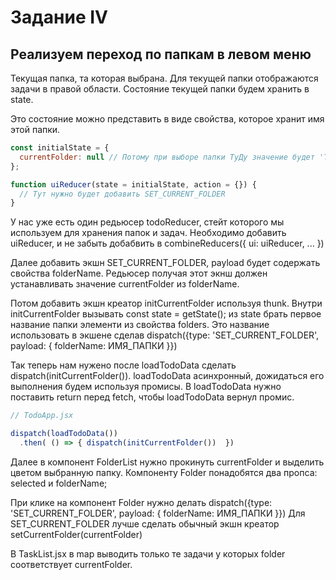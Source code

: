 # Задание IV

## Реализуем переход по папкам в левом меню

Текущая папка, та которая выбрана. Для текущей папки отображаются задачи в правой области.
Состояние текущей папки будем хранить в state.

Это состояние можно представить в виде свойства, которое хранит имя этой папки.

```js
const initialState = {
  currentFolder: null // Потому при выборе папки ТуДу значение будет 'ТуДу'
};

function uiReducer(state = initialState, action = {}) {
  // Тут нужно будет добавить SET_CURRENT_FOLDER
}
```

У нас уже есть один редьюсер todoReducer, стейт которого мы используем для хранения папок и задач.
Необходимо добавить uiReducer, и не забыть добабвить в combineReducers({ ui: uiReducer, ... })

Далее добавить экшн SET_CURRENT_FOLDER, payload будет содержать свойства folderName.
Редьюсер получая этот экнш должен устанавливать значение currentFolder из folderName.

Потом добавить экшн креатор initCurrentFolder используя thunk.
Внутри initCurrentFolder вызывать const state = getState(); из state брать первое название папки элементи из свойства folders.
Это название использовать в экшене сделав dispatch({type: 'SET_CURRENT_FOLDER', payload: { folderName: ИМЯ_ПАПКИ }})

Так теперь нам нужено после loadTodoData сделать dispatch(initCurrentFolder()).
loadTodoData асинхронный, дожидаться его выполнения будем используя промисы.
В loadTodoData нужно поставить return перед fetch, чтобы loadTodoData вернул промис.

```js
// TodoApp.jsx

dispatch(loadTodoData())
  .then( () => { dispatch(initCurrentFolder())  })
```

Далее в компонент FolderList нужно прокинуть currentFolder и выделить цветом выбранную папку. Компоненту Folder понадобятся два пропса: selected и folderName;

При клике на компонент Folder нужно делать dispatch({type: 'SET_CURRENT_FOLDER', payload: { folderName: ИМЯ_ПАПКИ }})
Для SET_CURRENT_FOLDER лучше сделать обычный экшн креатор setCurrentFolder(currentFolder)

В TaskList.jsx в map выводить только те задачи у которых folder соответствует currentFolder.
